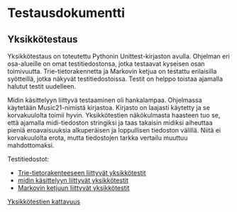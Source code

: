 # Testausdokumentti

## Yksikkötestaus

Yksikkötestaus on toteutettu Pythonin Unittest-kirjaston avulla. Ohjelman eri osa-alueille on omat testitiedostonsa, jotka testaavat kyseisen osan toimivuutta. Trie-tietorakennetta ja Markovin ketjua on testattu erilaisilla syötteillä, jotka näkyvät testitiedostoissa. Testit on helppo toistaa ajamalla halutut testit uudelleen. 

Midin käsittelyyn liittyvä testaaminen oli hankalampaa. Ohjelmassa käytetään Music21-nimistä kirjastoa. Kirjasto on laajasti käytetty ja se korvakuulolta toimii hyvin. Yksikkötestien näkökulmasta haasteen tuo se, että ajamalla midi-tiedoston stringiksi ja taas takaisin midiksi aiheuttaa pieniä eroavaisuuksia alkuperäisen ja loppullisen tiedoston välillä. Niitä ei korvakuulolta erota, mutta tiedostojen tarkka vertailu muuttuu mahdottomaksi.

Testitiedostot:
- [Trie-tietorakenteeseen liittyvät yksikkötestit](../src/tests/trie_test.py)
- [midin käsittelyyn liittyvät yksikkötestit](../src/tests/midi_test.py)
- [Markovin ketjuun liittyvät yksikkötestit](../src/tests/markovchain_test.py)

[Yksikkötestien kattavuus](./htmlcov/index.html)
